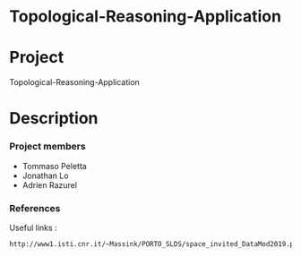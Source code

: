 # Topological-Reasoning-Application


# Project

Topological-Reasoning-Application

# Description


### Project members

* Tommaso Peletta
* Jonathan Lo
* Adrien Razurel



### References

Useful links :

```
http://www1.isti.cnr.it/~Massink/PORTO_SLDS/space_invited_DataMod2019.pdf

```
